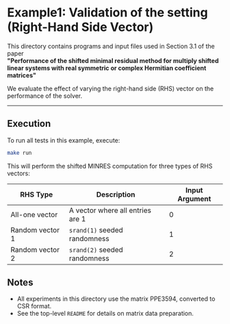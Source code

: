 # Example1: Validation of the setting (Right-Hand Side Vector)

This directory contains programs and input files used in Section 3.1 of the paper  
**"Performance of the shifted minimal residual method for multiply shifted linear systems with real symmetric or complex Hermitian coefficient matrices"**

We evaluate the effect of varying the right-hand side (RHS) vector on the performance of the solver.

---

## Execution
To run all tests in this example, execute:
```bash
make run
```
This will perform the shifted MINRES computation for three types of RHS vectors:

| RHS Type        | Description                       | Input Argument |
|-----------------|-----------------------------------|----------------|
| All-one vector	| A vector where all entries are 1	| 0              |
| Random vector 1	| `srand(1)` seeded randomness	    | 1              |
| Random vector 2	| `srand(2)` seeded randomness	    | 2              |


## Notes
* All experiments in this directory use the matrix PPE3594, converted to CSR format.  
* See the top-level `README` for details on matrix data preparation.
